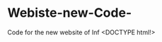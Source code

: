 # Webiste-new-Code-
Code for the new website of Inf
<DOCTYPE html!>
<html>
  <head>
  </head>
  <body>
    <h1></h1>
    <p></P>
  </body> 
</html>
